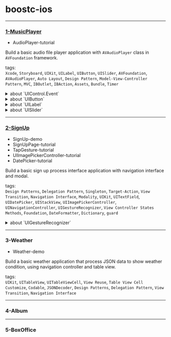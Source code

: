 # boostc-ios

---

### [1-MusicPlayer](https://github.com/san-ghun/boostc-ios/tree/main/1-MusicPlayer)

- AudioPlayer-tutorial

Build a basic audio file player application with `AVAudioPlayer` class in `AVFoundation` framework.

tags:    
`Xcode`, `Storyboard`, `UIKit`, `UILabel`, `UIButton`, `UISlider`, `AVFoundation`, `AVAudioPlayer`, `Auto Layout`, `Design Pattern`, `Model-View-Controller Pattern`, `MVC`, `IBOutlet`, `IBAction`, `Assets`, `Bundle`, `Timer` 

<details>
  <summary>about `UIControl.Event`</summary>
  
  - `UIControl.Event.touchDown`: 컨트롤을 터치했을 때 발생하는 이벤트
  - `UIControl.Event.touchDownRepeat`: 컨트롤을 연속 터치 할 때 발생하는 이벤트
  - `UIControl.Event.touchDragInside`: 컨트롤 범위 내에서 터치한 영역을 드래그 할 때 발생하는 이벤트
  - `UIControl.Event.touchDragOutside`: 터치 영역이 컨트롤의 바깥쪽에서 드래그 할 때 발생하는 이벤트
  - `UIControl.Event.touchDragEnter`: 터치 영역이 컨트롤의 일정 영역 바깥쪽으로 나갔다가 다시 들어왔을 때 발생하는 이벤트
  - `UIControl.Event.touchDragExit`: 터치 영역이 컨트롤의 일정 영역 바깥쪽으로 나갔을 때 발생하는 이벤트
  - `UIControl.Event.touchUpInside`: 컨트롤 영역 안쪽에서 터치 후 뗐을때 발생하는 이벤트
  - `UIControl.Event.touchUpOutside`: 컨트롤 영역 안쪽에서 터치 후 컨트롤 밖에서 뗐을때 이벤트
  - `UIControl.Event.touchCancel`: 터치를 취소하는 이벤트 (touchUp 이벤트가 발생되지 않음)
  - `UIControl.Event.valueChanged`: 터치를 드래그 및 다른 방법으로 조작하여 값이 변경되었을때 발생하는 이벤트
  - `UIControl.Event.primaryActionTriggered`: 버튼이 눌릴때 발생하는 이벤트 (iOS보다는 tvOS에서 사용)
  - `UIControl.Event.editingDidBegin`: UITextField에서 편집이 시작될 때 호출되는 이벤트
  - `UIControl.Event.editingChanged`: UITextField에서 값이 바뀔 때마다 호출되는 이벤트
  - `UIControl.Event.editingDidEnd`: UITextField에서 외부객체와의 상호작용으로 인해 편집이 종료되었을 때 발생하는 이벤트  
  - `UIControl.Event.editingDidEndOnExit`: UITextField의 편집상태에서 키보드의 return 키를 터치했을 때 발생하는 이벤트
  - `UIControl.Event.allTouchEvents`: 모든 터치 이벤트
  - `UIControl.Event.allEditingEvents`: UITextField에서 편집작업의 이벤트
  - `UIControl.Event.applicationReserved`: 각각의 애플리케이션에서 프로그래머가 임의로 지정할 수 있는 이벤트 값의 범위
  - `UIControl.Event.systemReserved`: 프레임워크 내에서 사용하는 예약된 이벤트 값의 범위
  - `UIControl.Event.allEvents`: 시스템 이벤트를 포함한 모든 이벤트
  
</details>

<details>
  <summary>about `UIButton`</summary>
  
  - How to connnect button with method.
    1. `addTarget(_:action:for:)`
    2. `@IBAction`
  
    ```Swift
    func doSomething()
    func doSomething(sender: UIButton)
    func doSomething(sender: UIButton, forEvent event: UIEvent)
    ```
  
  - States of UIButton
    - `default`, `highlighted`, `focused`, `selected`, `disabled`
    - states are able to use with combination. ex) `[default + highlighted]`
  
  - Properties of UIButton
    - `enum UIButtonType`: type of button, types have different shapes and actions
    - `var titleLabel: UILabel?`
    - `var imageView: UIImageView?`
    - `var tintColor: UIColor!`
  
  - Methods of UIButton
    ```Swift
    // 특정 상태의 버튼의 문자열 설정
    func setTitle(String?, for: UIControlState)
  
    // 특정 상태의 버튼의 문자열 반환
    func title(for: UIControlState) -> String?
  
    // 특정 상태의 버튼 이미지 설정
    func setImage(UIImage?, for: UIControlState)
  
    // 특정 상태의 버튼 이미지 반환
    func image(for: UIControlState) -> UIImage?
  
    // 특정 상태의 백그라운드 이미지 설정
    func setBackgroundImage(UIImage?, for: UIControlState)
  
    // 특정 상태의 백그라운드 이미지 반환
    func backgroundImage(for: UIControlState) -> UIImage?
  
    // 특정 상태의 문자열 색상 설정
    func setTitleColor(UIColor?, for: UIControlState)
  
    // 특정 상태의 attributed 문자열 설정
    func setAttributedTitle(NSAttributedString?, for: UIControlState)
    ```
  
</details>

<details>
  <summary>about `UILabel`</summary>
  
  - Properties of UILabel
    - `var text: String?`
    - `var attributedText: NSAttributedString?`
    - `var textColor: UIColor!`
    - `var font: UIFont!`
    - `var textAlignment: NSTextAlignment`: left / right / center / justified / natural
    - `var numberOfLines: Int`
    - `var baselineAdjustment: UIBaselineAdjustment`: Align Baseline / Align Center / None
    - `var lineBreakMode: NSLineBreakMode`: Character wrap / Word wrap / Truncate head / Truncate middle / Truncate tail
  
</details>

<details>
  <summary>about `UISlider`</summary>
  
  - How UISlider interact with user action.
    - When user change that value of slider, the slider call a method then do the followed action.
    - By default, when the user moves the thumb of the slider, the event is called continuously, but when the `isContinous` property value is set to false, the event is called when the user **releases the thumb** of the slider.
  
  - How to connnect slider with method.
    1. `addTarget(_:action:for:)`
    2. `@IBAction`
  
    ```Swift
    func doSomething()
    func doSomething(sender: UISlider)
    func doSomething(sender: UISlider, forEvent event: UIEvent)
    ```
  
  - Properties of UISlider
    - `var minimumValue: Float`, `var maximumValue: Float`
    - `var value: Float`
    - `var isContinuous: Bool`
    - `var minimumValueImage: UIImage?`, `var maximumValueImage: UIImage?`
    - `var thumbTintColor: UIColor?`
    - `var minimumTrackTintColor: UIColor?`, `var maximumTrackTintColor: UIColor?`
  
  - Methods of UISlider
    ```Swift
    //  슬라이더의 현재 값 설정
    func setValue(Float, animated: Bool)

    //  특정 상태의 minimumTrackImage 반환
    func minimumTrackImage(for: UIControlState) -> UIImage?

    // 특정 상태의 minimumTrackImage 설정
    func setMinimumTrackImage(UIImage?, for: UIControlState)

    // 특정 상태의 maximumTrackImage 반환
    func maximumTrackImage(for: UIControlState) -> UIImage?

    // 특정 상태의 minimumTrackImage 설정
    func setMaximumTrackImage(UIImage?, for: UIControlState)

    //  특정 상태의 thumbImage 반환
    func thumbImage(for: UIControlState) -> UIImage?

    //특정 상태의 thumbImage 설정
    func setThumbImage(UIImage?, for: UIControlState)
    ```

</details>

---

### [2-SignUp](https://github.com/san-ghun/boostc-ios/tree/main/2-SignUp)

- SignUp-demo
- SignUpPage-tutorial
- TapGesture-tutorial
- UIImagePickerController-tutorial
- DatePicker-tutorial

Build a basic sign up process interface application with navigation interface and modal.

tags:    
`Design Patterns`, `Delegation Pattern`, `Singleton`, `Target-Action`, `View Transition`, `Navigation Interface`, `Modality`, `UIKit`, `UITextField`, `UIDatePicker`, `UIStackView`, `UIImagePickerController`, `UINavigationController`, `UIGestureRecognizer`, `View Controller States Methods`, `Foundation`, `DateFormatter`, `Dictionary`, `guard` 

<details>
  <summary>about `UIGestureRecognizer`</summary>
  
  - Subclasses of UIGestureRecognizer class
    - UITapGestureRecognizer: 싱글탭 또는 멀티탭 제스처
    - UIPinchGestureRecognizer: 핀치(Pinch) 제스처
    - UIRotationGestureRecognizer: 회전 제스처
    - UISwipeGestureRecognizer: 스와이프(swipe) 제스처
    - UIPanGestureRecognizer: 드래그(drag) 제스처
    - UIScreenEdgePanGestureRecognizer: 화면 가장자리 드래그 제스처
    - UILongPressGestureRecognizer: 롱프레스(long-press) 제스처
  
  - Properties of UIGestureRecognizer
    - `var state: UIGestureRecognizerState` : 현재 제스처 인식기의 상태를 나타냅니다.
    - `var view: UIView?` : 제스처 인식기가 연결된 뷰입니다.
    - `var isEnabled: Bool` : 제스처 인식기가 사용 가능한 상태인지를 나타냅니다.
    - `var cancelsTouchInView` : 제스처가 인식되었을 때 터치 이벤트가 뷰로 전달되는 여부에 영향을 미칩니다.
      - 이 프로퍼티가 true(기본값)이고 제스처 인식기가 제스처를 인식했다면, 해당 제스처의 터치는 뷰로 전달되지 않습니다. 이전에 전달된 터치들은 `touchesCancelled(_:with:)` 메시지를 통해 취소됩니다. 제스처 인식기가 제스처를 인식 못하거나 이 프로퍼티의 값이 false라면 뷰가 모든 터치를 전달받게 됩니다.
    - `var delaysTouchesBegan` : began 단계에서 제스처 인식기가 추가된 뷰에 터치의 전달 지연 여부를 결정합니다.
    - `var delaysTouchesEnded` : end 단계에서 제스처 인식기가 추가된 뷰에 터치의 전달 지연 여부를 결정합니다.
  
  - Methods of UIGestureRecognizer
    ```Swift
    // 제스처 인식기를 타깃-액션의 연결을 통해 초기화
    init(target: Any?, action: Selector?)
  
    // 제스처가 발생한 좌표를 반환
    func location(in: UIView?) -> CGPoint
  
    // 제스처 인식기 객체에 타깃과 액션을 추가
    func addTarget(Any, action: Selector)
  
    // 제스처 인식기 객체로부터 타깃과 액션을 제거
    func removeTarget(Any?, action: Selector?)
  
    // 여러 개의 제스처 인식기를 가지고 있을 때, 제스처 인식기 사이의 의존성을 설정
    func require(toFail: UIGestureRecognizer)
    ```

</details>

---

### 3-Weather

- Weather-demo

Build a basic weather application that process JSON data to show weather condition, using navigation controller and table view.

tags:   
`UIKit`, `UITableView`, `UITableViewCell`, `View Reuse`, `Table View Cell Customize`, `Codable`, `JSONDecoder`, `Design Patterns`, `Delegation Pattern`, `View Transition`, `Navigation Interface` 

---

### 4-Album


---

### 5-BoxOffice




